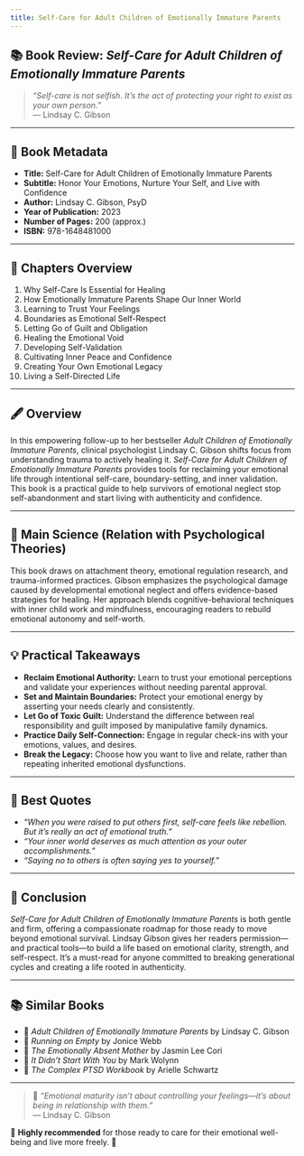```yaml
---
title: Self-Care for Adult Children of Emotionally Immature Parents
---
```



## 📚 Book Review: *Self-Care for Adult Children of Emotionally Immature Parents*

> *“Self-care is not selfish. It’s the act of protecting your right to exist as your own person.”*  
> — Lindsay C. Gibson

---

## 📖 Book Metadata

- **Title:** Self-Care for Adult Children of Emotionally Immature Parents  
- **Subtitle:** Honor Your Emotions, Nurture Your Self, and Live with Confidence  
- **Author:** Lindsay C. Gibson, PsyD  
- **Year of Publication:** 2023  
- **Number of Pages:** 200 (approx.)  
- **ISBN:** 978-1648481000  

---

## 📑 Chapters Overview

1. Why Self-Care Is Essential for Healing  
2. How Emotionally Immature Parents Shape Our Inner World  
3. Learning to Trust Your Feelings  
4. Boundaries as Emotional Self-Respect  
5. Letting Go of Guilt and Obligation  
6. Healing the Emotional Void  
7. Developing Self-Validation  
8. Cultivating Inner Peace and Confidence  
9. Creating Your Own Emotional Legacy  
10. Living a Self-Directed Life

---

## 🖋️ Overview

In this empowering follow-up to her bestseller *Adult Children of Emotionally Immature Parents*, clinical psychologist Lindsay C. Gibson shifts focus from understanding trauma to actively healing it. *Self-Care for Adult Children of Emotionally Immature Parents* provides tools for reclaiming your emotional life through intentional self-care, boundary-setting, and inner validation. This book is a practical guide to help survivors of emotional neglect stop self-abandonment and start living with authenticity and confidence.

---

## 🔬 Main Science (Relation with Psychological Theories)

This book draws on attachment theory, emotional regulation research, and trauma-informed practices. Gibson emphasizes the psychological damage caused by developmental emotional neglect and offers evidence-based strategies for healing. Her approach blends cognitive-behavioral techniques with inner child work and mindfulness, encouraging readers to rebuild emotional autonomy and self-worth.

---

## 💡 Practical Takeaways

- **Reclaim Emotional Authority:** Learn to trust your emotional perceptions and validate your experiences without needing parental approval.
- **Set and Maintain Boundaries:** Protect your emotional energy by asserting your needs clearly and consistently.
- **Let Go of Toxic Guilt:** Understand the difference between real responsibility and guilt imposed by manipulative family dynamics.
- **Practice Daily Self-Connection:** Engage in regular check-ins with your emotions, values, and desires.
- **Break the Legacy:** Choose how you want to live and relate, rather than repeating inherited emotional dysfunctions.

---

## 💬 Best Quotes

- *“When you were raised to put others first, self-care feels like rebellion. But it’s really an act of emotional truth.”*
- *“Your inner world deserves as much attention as your outer accomplishments.”*
- *“Saying no to others is often saying yes to yourself.”*

---

## 🌟 Conclusion

*Self-Care for Adult Children of Emotionally Immature Parents* is both gentle and firm, offering a compassionate roadmap for those ready to move beyond emotional survival. Lindsay Gibson gives her readers permission—and practical tools—to build a life based on emotional clarity, strength, and self-respect. It’s a must-read for anyone committed to breaking generational cycles and creating a life rooted in authenticity.

---

## 📚 Similar Books

- 📘 *Adult Children of Emotionally Immature Parents* by Lindsay C. Gibson  
- 📗 *Running on Empty* by Jonice Webb  
- 📕 *The Emotionally Absent Mother* by Jasmin Lee Cori  
- 📙 *It Didn’t Start With You* by Mark Wolynn  
- 📔 *The Complex PTSD Workbook* by Arielle Schwartz  

---

> 💭 *“Emotional maturity isn’t about controlling your feelings—it’s about being in relationship with them.”*  
> — Lindsay C. Gibson

🌟 **Highly recommended** for those ready to care for their emotional well-being and live more freely. 🌟